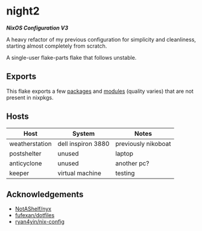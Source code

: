 # night2

___NixOS Configuration V3___

A heavy refactor of my previous configuration for simplicity and cleanliness, starting almost completely from scratch.

A single-user flake-parts flake that follows unstable.

## Exports

This flake exports a few [packages](./packages/) and [modules](./modules/) (quality varies) that are not present in nixpkgs.

## Hosts

| Host                | System             | Notes               |
|---------------------|--------------------|---------------------|
| weatherstation      | dell inspiron 3880 | previously nikoboat |
| postshelter         | unused             | laptop              |
| anticyclone         | unused             | another pc?         |
| keeper              | virtual machine    | testing             |

## Acknowledgements

* [NotAShelf/nyx](https://github.com/NotAShelf/nyx)
* [fufexan/dotfiles](https://github.com/fufexan/dotfiles)
* [ryan4yin/nix-config](https://github.com/ryan4yin/nix-config)
